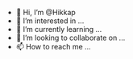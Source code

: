 - 👋 Hi, I’m @Hikkap
- 👀 I’m interested in ...
- 🌱 I’m currently learning ...
- 💞️ I’m looking to collaborate on ...
- 📫 How to reach me ...

<!---
Hikkap/Hikkap is a ✨ special ✨ repository because its `README.md` (this file) appears on your GitHub profile.
You can click the Preview link to take a look at your changes.
--->
